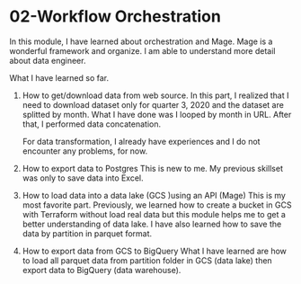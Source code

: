 # 02-Workflow Orchestration

In this module, I have learned about orchestration and Mage. 
Mage is a wonderful framework and organize. I am able to understand more detail about data engineer. 

What I have learned so far. 

1. How to get/download data from web source.
   In this part, I realized that I need to download dataset only for quarter 3, 2020 and the dataset are splitted by month.
   What I have done was I looped by month in URL. After that, I performed data concatenation.

   For data transformation, I already have experiences and I do not encounter any problems, for now.

3. How to export data to Postgres
   This is new to me. My previous skillset was only to save data into Excel. 


4. How to load data into a data lake (GCS )using an API (Mage)
   This is my most favorite part. Previously, we learned how to create a bucket in GCS with Terraform without load real data but this module helps me to get a better understanding of data lake.
   I have also learned how to save the data by partition in parquet format.

5. How to export data from GCS to BigQuery
   What I have learned are how to load all parquet data from partition folder in GCS (data lake) then export data to BigQuery (data warehouse).
